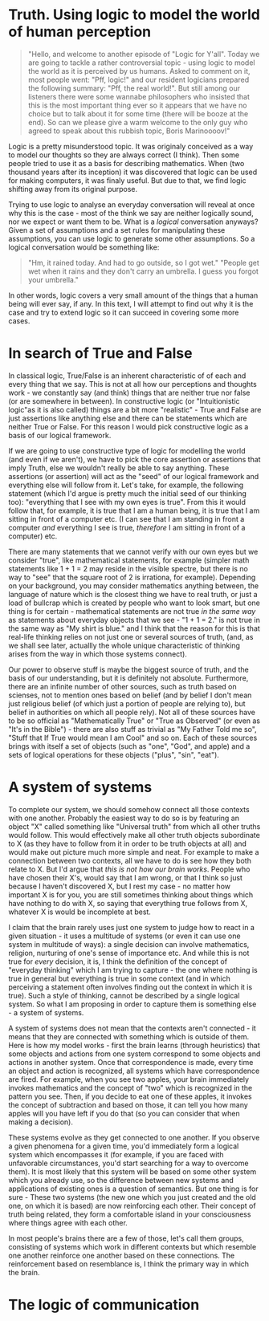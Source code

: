 Truth. Using logic to model the world of human perception
===


> "Hello, and welcome to another episode of "Logic for Y'all". Today we are going to tackle a rather controversial topic - using logic to model the world as it is perceived by us humans. Asked to comment on it, most people went: "Pff, logic!" and our resident logicians prepared the following summary: "Pff, the real world!". But still among our listeners there were some wannabe philosophers who insisted that this is the most important thing ever so it appears that we have no choice but to talk about it for some time (there will be booze at the end). So can we please give a warm welcome to the only guy who agreed to speak about this rubbish topic, Boris Marinoooov!"

Logic is a pretty misunderstood topic. It was originaly conceived as a way to model our thoughts so they are always correct (I think). Then some people tried to use it as a basis for describing mathematics. When (two thousand years after its inception) it was discovered that logic can be used for making computers, it was finaly useful. But due to that, we find logic shifting away from its original purpose. 

Trying to use logic to analyse an everyday conversation will reveal at once why this is the case - most of the think we say are neither logically sound, nor we expect or want them to be. What is a *logical* conversation anyways? Given a set of assumptions and a set rules for manipulating these assumptions, you can use logic to generate some other assumptions. So a logical conversation would be something like:

> "Hm, it rained today. And had to go outside, so I got wet."
> "People get wet when it rains and they don't carry an umbrella. I guess you forgot your umbrella."

In other words, logic covers a very small amount of the things that a human being will ever say, if any. In this text, I will attempt to find out why it is the case and try to extend logic so it can succeed in covering some more cases. 

In search of True and False
===

In classical logic, True/False is an inherent characteristic of of each and every thing that we say. This is not at all how our perceptions and thoughts work - we constantly say (and think) things that are neither true nor false (or are somewhere in between). In constructive logic (or "Intuitionistic logic"as it is also called) things are a bit more "realistic" - True and False are just assertions like anything else and there can be statements which are neither True or False. For this reason I would pick constructive logic as a basis of our logical framework.

If we are going to use constructive type of logic for modelling the world (and even if we aren't), we have to pick the core assertion or assertions that imply Truth, else we wouldn't really be able to say anything. These assertions (or assertion) will act as the "seed" of our logical framework and everything else will follow from it. Let's take, for example, the following statement (which I'd argue is pretty much the initial seed of our thinking too): "everything that I see with my own eyes is true". From this it would follow that, for example, it is true that I am a human being, it is true that I am sitting in front of a computer etc. (I can see that I am standing in front a computer *and* everything I see is true, *therefore* I am sitting in front of a computer) etc. 

There are many statements that we cannot verify with our own eyes but we consider "true", like mathematical statements, for example (simpler math statements like 1 + 1 = 2 may reside in the visible spectre, but there is no way to "see" that the square root of 2 is irrationa, for example). Depending on your background, you may consider mathematics anything between, the language of nature which is the closest thing we have to real truth, or just a load of bullcrap which is created by people who want to look smart, but one thing is for certain - mathematical statements are not true *in the same way* as statements about everyday objects that we see - "1 + 1 = 2." is not true in the same way as "My shirt is blue." and I think that the reason for this is that real-life thinking relies on not just one or several sources of truth, (and, as we shall see later, actuallly the whole unique characteristic of thinking arises from the way in which those systems connect). 

Our power to observe stuff is maybe the biggest source of truth, and the basis of our understanding, but it is definitely not absolute. Furthermore, there are an infinite number of other sources, such as truth based on scienses, not to mention ones based on belief (and by belief I don't mean just religious belief (of which just a portion of people are relying to), but belief in authorities on which all people rely). Not all of these sources have to be so official as "Mathematically True" or "True as Observed" (or even as "It's in the Bible") - there are also stuff as trivial as "My Father Told me so", "Stuff that If True would mean I am Cool" and so on. Each of these sources brings with itself a set of objects (such as "one", "God", and apple) and a sets of logical operations for these objects ("plus", "sin", "eat").


A system of systems
===

To complete our system, we should somehow connect all those contexts with one another. Probably the easiest way to do so is by featuring an object "X" called something like "Universal truth" from which all other truths would follow. This would effectively make all other truth objects subordinate to X (as they have to follow from it in order to be truth objects at all) and would make out picture much more simple and neat. For example to make a connection between two contexts, all we have to do is see how they both relate to X. But I'd argue that *this is not how our brain works*. People who have chosen their X's, would say that I am wrong, or that I think so just because I haven't discovered X, but I rest my case - no matter how important X is for you, you are still sometimes thinking about things which have nothing to do with X, so saying that everything true follows from X, whatever X is would be incomplete at best. 

I claim that the brain rarely uses just one system to judge how to react in a given situation - it uses a multitude of systems (or even it can use one system in multitude of ways): a single decision can involve mathematics, religion, nurturing of one's sense of importance etc. And while this is not true for *every* decision, it is, I think the definition of the concept of "everyday thinking" which I am trying to capture - the one where nothing is true in general but everything is true in some context (and in which perceiving a statement often involves finding out the context in which it is true). Such a style of thinking, cannot be described by a single logical system. So what I am proposing in order to capture them is something else - a system of systems. 

A system of systems does not mean that the contexts aren't connected - it means that they are connected with something which is outside of them. Here is how my model works - first the brain learns (through heuristics) that some objects and actions from one system correspond to some objects and actions in another system. Once that correspondence is made, every time an object and action is recognized, all systems which have correspondence are fired. For example, when you see two apples, your brain immediately invokes mathematics and the concept of "two" which is recognized in the pattern you see. Then, if you decide to eat one of these apples, it invokes the concept of subtraction and based on those, it can tell you how many apples will you have left if you do that (so you can consider that when making a decision). 

These systems evolve as they get connected to one another. If you observe a given phenomena for a given time, you'd immediately form a logical system which encompasses it (for example, if you are faced with unfavorable circumstances, you'd start searching for a way to overcome them). It is most likely that this system will be based on some other system which you already use, so the difference between new systems and applications of existing ones is a question of semantics. But one thing is for sure - These two systems (the new one which you just created and the old one, on which it is based) are now reinforcing each other. Their concept of truth being related, they form a comfortable island in your consciousness where things agree with each other. 


In most people's brains there are a few of those, let's call them groups, consisting of systems which work in different contexts but which resemble one another reinforce one another based on these connections. The reinforcement based on resemblance is, I think the primary way in which the brain.

The logic of communication
===


